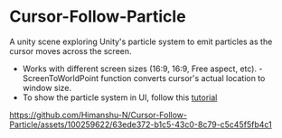 # Cursor-Follow-Particle
 A unity scene exploring Unity's particle system to emit particles as the cursor moves across the screen.
- Works with different screen sizes (16:9, 16:9, Free aspect, etc).
      - ScreenToWorldPoint function converts cursor's actual location to window size.
- To show the particle system in UI, follow this [tutorial](https://youtu.be/X_0bocG-jXI)

https://github.com/Himanshu-N/Cursor-Follow-Particle/assets/100259622/63ede372-b1c5-43c0-8c79-c5c45f5fb4c1
